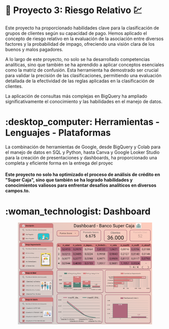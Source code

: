 # 🏦 Proyecto 3: Riesgo Relativo :chart:

Este proyecto ha proporcionado habilidades clave para la clasificación de grupos de clientes según su capacidad de pago. Hemos aplicado el concepto de riesgo relativo en la evaluación de la asociación entre diversos factores y la probabilidad de impago, ofreciendo una visión clara de los buenos y malos pagadores.

A lo largo de este proyecto, no solo se ha desarrollado competencias analíticas, sino que también se ha aprendido a aplicar conceptos esenciales como la matriz de confusión. Esta herramienta ha demostrado ser crucial para validar la precisión de las clasificaciones, permitiendo una evaluación detallada de la efectividad de las reglas aplicadas en la clasificación de clientes.

La aplicación de consultas más complejas en BigQuery ha ampliado significativamente el conocimiento y las habilidades en el manejo de datos.

# :desktop\_computer: Herramientas - Lenguajes - Plataformas

La combinación de herramientas de Google, desde BigQuery y Colab para el manejo de datos en SQL y Python, hasta Canva y Google Looker Studio para la creación de presentaciones y dashboards, ha proporcionado una completa y eficiente forma en la entrega del proyec

#### Este proyecto no solo ha optimizado el proceso de análisis de crédito en "Super Caja", sino que también se ha logrado habilidades y conocimientos valiosos para enfrentar desafíos analíticos en diversos campos.to.

# :woman\_technologist: Dashboard

<figure><img src=".gitbook/assets/Dashboard.png" alt=""><figcaption></figcaption></figure>
